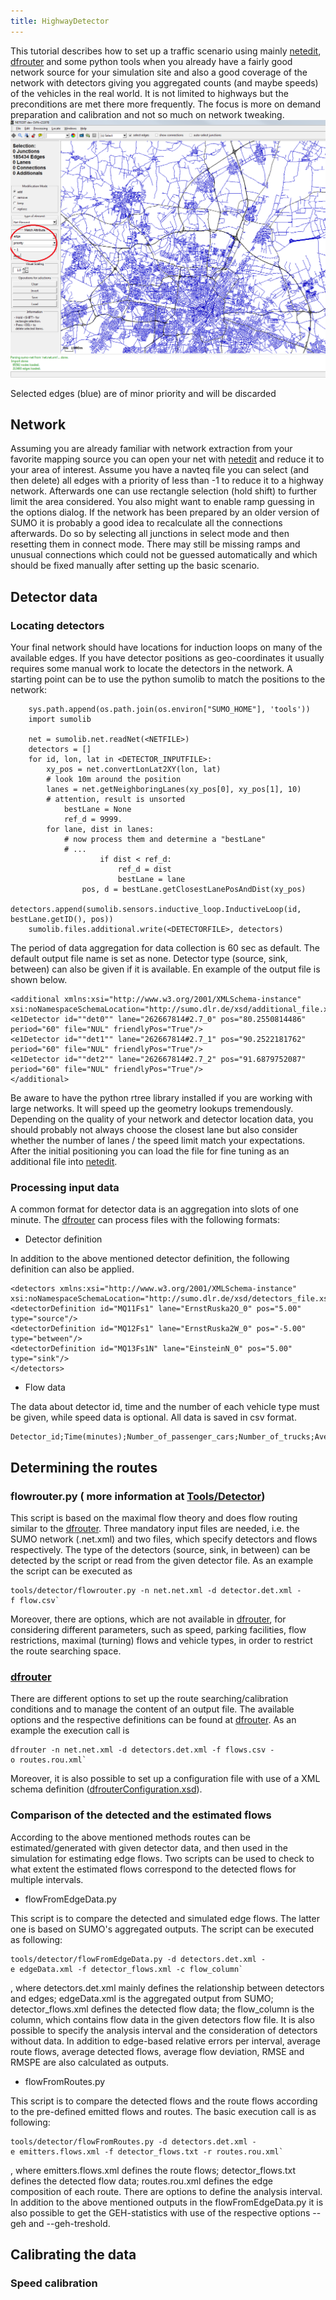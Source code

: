 ```yaml
---
title: HighwayDetector
---
```


This tutorial describes how to set up a traffic scenario using mainly
[netedit](../Netedit/index.md), [dfrouter](../dfrouter.md) and some
python tools when you already have a fairly good network source for your
simulation site and also a good coverage of the network with detectors
giving you aggregated counts (and maybe speeds) of the vehicles in the
real world. It is not limited to highways but the preconditions are met
there more frequently. The focus is more on demand preparation and
calibration and not so much on network tweaking.
![netedit_select_highway.png](../images/netedit_select_highway.png
"netedit_select_highway.png")

Selected edges (blue) are of minor priority and will be discarded

## Network

Assuming you are already familiar with network extraction from your
favorite mapping source you can open your net with
[netedit](../Netedit/index.md) and reduce it to your area of interest.
Assume you have a navteq file you can select (and then delete) all edges
with a priority of less than -1 to reduce it to a highway network.
Afterwards one can use rectangle selection (hold shift) to further limit
the area considered. You also might want to enable ramp guessing in the
options dialog. If the network has been prepared by an older version of
SUMO it is probably a good idea to recalculate all the connections
afterwards. Do so by selecting all junctions in select mode and then
resetting them in connect mode. There may still be missing ramps and
unusual connections which could not be guessed automatically and which
should be fixed manually after setting up the basic scenario.

## Detector data

### Locating detectors

Your final network should have locations for induction loops on many of
the available edges. If you have detector positions as geo-coordinates
it usually requires some manual work to locate the detectors in the
network. A starting point can be to use the python sumolib to match the
positions to the network:

```
    sys.path.append(os.path.join(os.environ["SUMO_HOME"], 'tools'))
    import sumolib

    net = sumolib.net.readNet(<NETFILE>)
    detectors = []
    for id, lon, lat in <DETECTOR_INPUTFILE>:
        xy_pos = net.convertLonLat2XY(lon, lat)
        # look 10m around the position
        lanes = net.getNeighboringLanes(xy_pos[0], xy_pos[1], 10)
        # attention, result is unsorted
            bestLane = None
            ref_d = 9999.
        for lane, dist in lanes:
            # now process them and determine a "bestLane"
            # ...
                    if dist < ref_d:
                        ref_d = dist
                        bestLane = lane
                pos, d = bestLane.getClosestLanePosAndDist(xy_pos)
        detectors.append(sumolib.sensors.inductive_loop.InductiveLoop(id, bestLane.getID(), pos))
    sumolib.files.additional.write(<DETECTORFILE>, detectors)
```

The period of data aggregation for data collection is 60 sec as
default. The default output file name is set as none. Detector type
(source, sink, between) can also be given if it is available. En example
of the output file is shown below.

```
<additional xmlns:xsi="http://www.w3.org/2001/XMLSchema-instance" xsi:noNamespaceSchemaLocation="http://sumo.dlr.de/xsd/additional_file.xsd">
<e1Detector id=""det0"" lane="262667814#2.7_0" pos="80.2550814486" period="60" file="NUL" friendlyPos="True"/>
<e1Detector id=""det1"" lane="262667814#2.7_1" pos="90.2522181762" period="60" file="NUL" friendlyPos="True"/>
<e1Detector id=""det2"" lane="262667814#2.7_2" pos="91.6879752087" period="60" file="NUL" friendlyPos="True"/>
</additional>
```

Be aware to have the python rtree library installed if you are working
with large networks. It will speed up the geometry lookups tremendously.
Depending on the quality of your network and detector location data, you
should probably not always choose the closest lane but also consider
whether the number of lanes / the speed limit match your expectations.
After the initial positioning you can load the file for fine tuning as
an additional file into [netedit](../Netedit/index.md).

### Processing input data

A common format for detector data is an aggregation into slots of one
minute. The [dfrouter](../dfrouter.md) can process files with the
following formats:

- Detector definition

In addition to the above mentioned detector definition, the following
definition can also be applied.

```
<detectors xmlns:xsi="http://www.w3.org/2001/XMLSchema-instance" xsi:noNamespaceSchemaLocation="http://sumo.dlr.de/xsd/detectors_file.xsd">
<detectorDefinition id="MQ11Fs1" lane="ErnstRuska2O_0" pos="5.00" type="source"/>
<detectorDefinition id="MQ12Fs1" lane="ErnstRuska2W_0" pos="-5.00" type="between"/>
<detectorDefinition id="MQ13Fs1N" lane="EinsteinN_0" pos="5.00" type="sink"/>
</detectors>
```

- Flow data

The data about detector id, time and the number of each vehicle type
must be given, while speed data is optional. All data is saved in csv
format.

```
Detector_id;Time(minutes);Number_of_passenger_cars;Number_of_trucks;Average_speed_of passenger_cars;Average_speed_of_trucks
```

## Determining the routes

### flowrouter.py ( more information at [Tools/Detector](../Tools/Detector.md))

This script is based on the maximal flow theory and does flow routing
similar to the [dfrouter](../dfrouter.md). Three mandatory input
files are needed, i.e. the SUMO network (.net.xml) and two files, which
specify detectors and flows respectively. The type of the detectors
(source, sink, in between) can be detected by the script or read from the
given detector file. As an example the script can be executed as

```
tools/detector/flowrouter.py -n net.net.xml -d detector.det.xml -f flow.csv`
```

Moreover, there are options, which are not available in
[dfrouter](../dfrouter.md), for considering different parameters,
such as speed, parking facilities, flow restrictions, maximal (turning)
flows and vehicle types, in order to restrict the route searching space.

### [dfrouter](../dfrouter.md)

There are different options to set up the route searching/calibration
conditions and to manage the content of an output file. The available
options and the respective definitions can be found at
[dfrouter](../dfrouter.md). As an example the execution call is

```
dfrouter -n net.net.xml -d detectors.det.xml -f flows.csv -o routes.rou.xml`
```

Moreover, it is also possible to set up a configuration file with use of
a XML schema definition
([dfrouterConfiguration.xsd](http://sumo.dlr.de/xsd/dfrouterConfiguration.xsd)).

### Comparison of the detected and the estimated flows

According to the above mentioned methods routes can be
estimated/generated with given detector data, and then used in the
simulation for estimating edge flows. Two scripts can be used to check
to what extent the estimated flows correspond to the detected flows for
multiple intervals.

- flowFromEdgeData.py

This script is to compare the detected and simulated edge flows. The
latter one is based on SUMO's aggregated outputs. The script can be
executed as following:

```
tools/detector/flowFromEdgeData.py -d detectors.det.xml -e edgeData.xml -f detector_flows.xml -c flow_column`
```

, where detectors.det.xml mainly defines the relationship between
detectors and edges; edgeData.xml is the aggregated output from SUMO;
detector_flows.xml defines the detected flow data; the flow_column is
the column, which contains flow data in the given detectors flow file. It
is also possible to specify the analysis interval and the consideration
of detectors without data. In addition to edge-based relative errors per
interval, average route flows, average detected flows, average flow
deviation, RMSE and RMSPE are also calculated as outputs.

- flowFromRoutes.py

This script is to compare the detected flows and the route flows
according to the pre-defined emitted flows and routes. The basic
execution call is as following:

```
tools/detector/flowFromRoutes.py -d detectors.det.xml -e emitters.flows.xml -f detector_flows.txt -r routes.rou.xml`
```

, where emitters.flows.xml defines the route flows; detector_flows.txt
defines the detected flow data; routes.rou.xml defines the edge
composition of each route. There are options to define the analysis
interval. In addition to the above mentioned outputs in the
flowFromEdgeData.py it is also possible to get the GEH-statistics with
use of the respective options --geh and --geh-treshold.

## Calibrating the data

### Speed calibration
